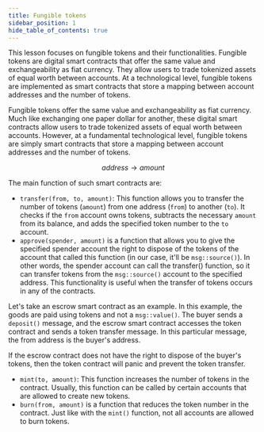 ```yaml
---
title: Fungible tokens
sidebar_position: 1
hide_table_of_contents: true
---
```


This lesson focuses on fungible tokens and their functionalities. Fungible tokens are digital smart contracts that offer the same value and exchangeability as fiat currency. They allow users to trade tokenized assets of equal worth between accounts. At a technological level, fungible tokens are implemented as smart contracts that store a mapping between account addresses and the number of tokens.

Fungible tokens offer the same value and exchangeability as fiat currency. Much like exchanging one paper dollar for another, these digital smart contracts allow users to trade tokenized assets of equal worth between accounts. However, at a fundamental technological level, fungible tokens are simply smart contracts that store a mapping between account addresses and the number of tokens.

$$
address → amount
$$

The main function of such smart contracts are:

- `transfer(from, to, amount)`: This function allows you to transfer the number of tokens (`amount`) from one address (`from`) to another (`to`). It checks if the `from` account owns tokens, subtracts the necessary `amount` from its balance, and adds the specified token number to the `to` account.
- `approve(spender, amount)` is a function that allows you to give the specified spender account the right to dispose of the tokens of the account that called this function (in our case, it'll be `msg::source()`). In other words, the spender account can call the transfer() function, so it can transfer tokens from the `msg::source()` account to the specified address. This functionality is useful when the transfer of tokens occurs in any of the contracts.

Let's take an escrow smart contract as an example. In this example, the goods are paid using tokens and not a `msg::value()`. The buyer sends a `deposit()` message, and the escrow smart contract accesses the token contract and sends a token transfer message. In this particular message, the from address is the buyer's address.

If the escrow contract does not have the right to dispose of the buyer's tokens, then the token contract will panic and prevent the token transfer.

- `mint(to, amount)`: This function increases the number of tokens in the contract. Usually, this function can be called by certain accounts that are allowed to create new tokens.
- `burn(from, amount)` is a function that reduces the token number in the contract. Just like with the `mint()` function, not all accounts are allowed to burn tokens.
